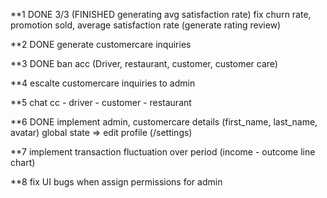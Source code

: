 **1 DONE 3/3 (FINISHED generating avg satisfaction rate)
fix churn rate, promotion sold, average satisfaction rate (generate rating review)

**2  DONE
generate customercare inquiries

**3 DONE
ban acc (Driver, restaurant, customer, customer care)

**4
escalte customercare inquiries to admin 

**5 
chat cc - driver - customer - restaurant

**6 DONE
implement admin, customercare details (first_name, last_name, avatar) global state => edit profile (/settings)

**7 
implement transaction fluctuation over period (income - outcome line chart)

**8
fix UI bugs when assign permissions for admin
